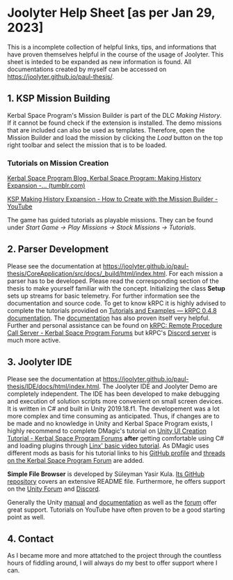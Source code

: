 # Joolyter Help Sheet [as per Jan 29, 2023]
This is a incomplete collection of helpful links, tips, and informations that have proven themselves helpful in the course of the usage of Joolyter. This sheet is inteded to be expanded as new information is found.
All documentations created by myself can be accessed on https://joolyter.github.io/paul-thesis/.

## 1. KSP Mission Building
Kerbal Space Program's Mission Builder is part of the DLC *Making History*. If it cannot be found check if the extension is installed.
The demo missions that are included can also be used as templates. Therefore, open the Mission Builder and load the mission by clicking the *Load* button on the top right toolbar and select the mission that is to be loaded.

### Tutorials on Mission Creation
[Kerbal Space Program Blog, Kerbal Space Program: Making History Expansion -... (tumblr.com)](https://kerbaldevteam.tumblr.com/post/171138611984/kerbal-space-program-making-history-expansion)

[KSP Making History Expansion - How to Create with the Mission Builder - YouTube](https://www.youtube.com/watch?v=xyR0iNr-Uug)

The game has guided tutorials as playable missions. They can be found under *Start Game  ->  Play Missions  ->  Stock Missions  ->  Tutorials*.

## 2. Parser Development
Please see the documentation at https://joolyter.github.io/paul-thesis/CoreApplication/src/docs/_build/html/index.html.
For each mission a parser has to be developed. Please read the corresponding section of the thesis to make yourself familiar with the concept.
Initializing the class **Setup** sets up streams for basic telemetry. For further information see the documentation and source code. 
To get to know kRPC it is highly advised to complete the tutorials providied on [Tutorials and Examples — kRPC 0.4.8 documentation](https://krpc.github.io/krpc/tutorials.html).
The [documentation](https://krpc.github.io/krpc/python.html) has also proven itself very helpful.
Further and personal assistance can be found on [kRPC: Remote Procedure Call Server  - Kerbal Space Program Forums](https://forum.kerbalspaceprogram.com/index.php?/topic/130742-15x-to-122-krpc-control-the-game-using-c-c-java-lua-python-ruby-haskell-c-arduino-v048-28th-october-2018/) but kRPC's [Discord server](https://discord.gg/c8c36UM) is much more active.

## 3. Joolyter IDE
Please see the documentation at https://joolyter.github.io/paul-thesis/IDE/docs/html/index.html.
The Joolyter IDE and Joolyter Demo are completely independent. The IDE has been developed to make debugging and execution of solution scripts more convenient on small screen devices. It is written in C# and built in Unity 2019.18.f1.
The developement was a lot more complex and time consuming as anticipated. Thus, if changes are to be made and no knowledge in Unity and Kerbal Space Program exists, I highly recommend to complete DMagic's tutorial on [Unity UI Creation Tutorial - Kerbal Space Program Forums](https://forum.kerbalspaceprogram.com/index.php?/topic/151354-unity-ui-creation-tutorial/) **after** getting comfortable using C# and loading plugins through [Linx' basic video tutorial](https://www.youtube.com/watch?v=i0I7MhOM7mg).
As DMagic uses different mods as basis for his tutorial links to his [GitHub profile](https://github.com/DMagic1) and [threads on the Kerbal Space Program Forum](https://forum.kerbalspaceprogram.com/index.php?/profile/57416-dmagic/content/&type=forums_topic&change_section=1) are added.

**Simple File Browser** is developed by Süleyman Yasir Kula. [Its GitHub repository](https://github.com/yasirkula/UnitySimpleFileBrowser) covers an extensive README file. Furthermore, he offers support on the [Unity Forum](https://forum.unity.com/threads/simple-file-browser-open-source.441908/) and [Discord](https://discord.gg/UJJt549AaV).

Generally the Unity [manual](https://docs.unity3d.com/2019.4/Documentation/Manual/index.html) and [documentation](https://docs.unity3d.com/2019.4/Documentation/ScriptReference/index.html) as well as the [forum](https://forum.unity.com/) offer great support. Tutorials on YouTube have often proven to be a good starting point as well.

## 4. Contact
As I became more and more attatched to the project through the countless hours of fiddling around, I will always do my best to offer support where I can.